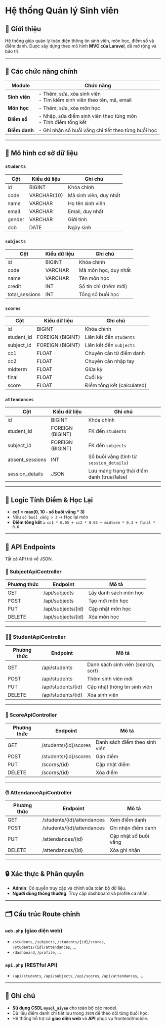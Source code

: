 # Hệ thống Quản lý Sinh viên

## 🚀 Giới thiệu

Hệ thống giúp quản lý toàn diện thông tin sinh viên, môn học, điểm số và điểm danh. Được xây dựng theo mô hình **MVC của Laravel**, dễ mở rộng và bảo trì.

---

## 🔧 Các chức năng chính

| Module    | Chức năng                                                                 |
|-----------|-------------------------------------------------------------------------- |
| **Sinh viên**  | - Thêm, sửa, xóa sinh viên<br>- Tìm kiếm sinh viên theo tên, mã, email |
| **Môn học**    | - Thêm, sửa, xóa môn học                                              |
| **Điểm số**    | - Nhập, sửa điểm sinh viên theo từng môn<br>- Tính điểm tổng kết     |
| **Điểm danh**  | - Ghi nhận số buổi vắng chi tiết theo từng buổi học                  |

---

## 🧩 Mô hình cơ sở dữ liệu

### `students`

| Cột     | Kiểu dữ liệu  | Ghi chú              |
|---------|---------------|----------------------|
| id      | BIGINT        | Khóa chính           |
| code    | VARCHAR(10)   | Mã sinh viên, duy nhất|
| name    | VARCHAR       | Họ tên sinh viên     |
| email   | VARCHAR       | Email, duy nhất      |
| gender  | VARCHAR       | Giới tính            |
| dob     | DATE          | Ngày sinh            |

### `subjects`

| Cột     | Kiểu dữ liệu | Ghi chú               |
|---------|--------------|-----------------------|
| id      | BIGINT       | Khóa chính            |
| code    | VARCHAR      | Mã môn học, duy nhất  |
| name    | VARCHAR      | Tên môn học           |
| credit  | INT          | Số tín chỉ (thêm mới) |
| total_sessions | INT   | Tổng số buổi học      |

### `scores`

| Cột       | Kiểu dữ liệu  | Ghi chú                                |
|-----------|----------------|----------------------------------------|
| id        | BIGINT         | Khóa chính                            |
| student_id| FOREIGN (BIGINT)| Liên kết đến `students`               |
| subject_id| FOREIGN (BIGINT)| Liên kết đến `subjects`               |
| cc1       | FLOAT          | Chuyên cần từ điểm danh               |
| cc2       | FLOAT          | Chuyên cần nhập tay                   |
| midterm   | FLOAT          | Giữa kỳ                               |
| final     | FLOAT          | Cuối kỳ                               |
| score     | FLOAT          | Điểm tổng kết (calculated)            |

### `attendances`

| Cột             | Kiểu dữ liệu     | Ghi chú                                  |
|-----------------|------------------|------------------------------------------|
| id              | BIGINT           | Khóa chính                               |
| student_id      | FOREIGN (BIGINT) | FK đến `students`                        |
| subject_id      | FOREIGN (BIGINT) | FK đến `subjects`                        |
| absent_sessions | INT              | Số buổi vắng (tính từ `session_details`)|
| session_details | JSON             | Lưu mảng trạng thái điểm danh (true/false)|

---

## 🔄 Logic Tính Điểm & Học Lại

- **cc1 = max(0, 10 - số buổi vắng * 3)**
- Nếu `số buổi vắng > 3` → Học lại môn
- **Điểm tổng kết =** `cc1 * 0.05 + cc2 * 0.05 + midterm * 0.3 + final * 0.6`

---

## 🔌 API Endpoints

Tất cả API trả về JSON.

### 📘 SubjectApiController

| Phương thức | Endpoint           | Mô tả                    |
|-------------|--------------------|---------------------------|
| GET         | /api/subjects      | Lấy danh sách môn học    |
| POST        | /api/subjects      | Tạo mới môn học          |
| PUT         | /api/subjects/{id} | Cập nhật môn học         |
| DELETE      | /api/subjects/{id} | Xóa môn học              |

---

### 👨‍🎓 StudentApiController

| Phương thức | Endpoint           | Mô tả                                          |
|-------------|--------------------|------------------------------------------------|
| GET         | /api/students      | Danh sách sinh viên (search, sort)            |
| POST        | /api/students      | Thêm sinh viên mới                            |
| PUT         | /api/students/{id} | Cập nhật thông tin sinh viên                  |
| DELETE      | /api/students/{id} | Xóa sinh viên                                  |

---

### 📝 ScoreApiController

| Phương thức | Endpoint                            | Mô tả                      |
|-------------|--------------------------------------|-----------------------------|
| GET         | /students/{id}/scores               | Danh sách điểm theo sinh viên |
| POST        | /students/{id}/scores               | Gán điểm                    |
| PUT         | /scores/{id}                        | Cập nhật điểm              |
| DELETE      | /scores/{id}                        | Xóa điểm                   |

---

### ⏰ AttendanceApiController

| Phương thức | Endpoint                               | Mô tả                            |
|-------------|-----------------------------------------|-----------------------------------|
| GET         | /students/{id}/attendances             | Xem điểm danh                    |
| POST        | /students/{id}/attendances             | Ghi nhận điểm danh               |
| PUT         | /attendances/{id}                      | Cập nhật số buổi vắng            |
| DELETE      | /attendances/{id}                      | Xóa ghi nhận                     |

---

## 🔒 Xác thực & Phân quyền

- **Admin**: Có quyền truy cập và chỉnh sửa toàn bộ dữ liệu.
- **Người dùng thông thường**: Truy cập dashboard và profile cá nhân.

---

## 🗂️ Cấu trúc Route chính

### `web.php` (giao diện web)

- `/students`, `/subjects`, `/students/{id}/scores`, `/students/{id}/attendances`, ...
- `/dashboard`, `/profile`, ...

### `api.php` (RESTful API)

- `/api/students`, `/api/subjects`, `/api/scores`, `/api/attendances`, ...

---

## 📘 Ghi chú

- **Sử dụng CSDL `mysql_aiven`** cho toàn bộ các model.
- Dữ liệu điểm danh chi tiết lưu trong `JSON` để theo dõi từng buổi học.
- Hệ thống hỗ trợ cả **giao diện web** và **API** phục vụ frontend/mobile.
